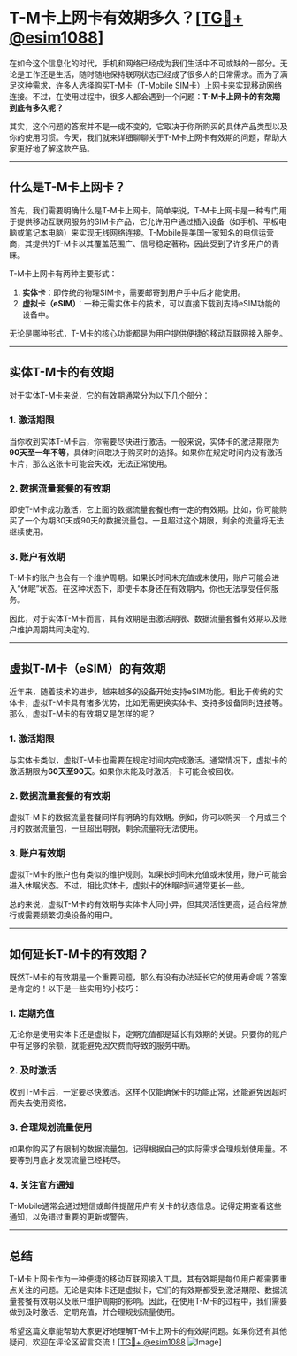 # T-M卡上网卡有效期多久？[[TG💪+ @esim1088](https://t.me/s/esim1088)]

在如今这个信息化的时代，手机和网络已经成为我们生活中不可或缺的一部分。无论是工作还是生活，随时随地保持联网状态已经成了很多人的日常需求。而为了满足这种需求，许多人选择购买T-M卡（T-Mobile SIM卡）上网卡来实现移动网络连接。不过，在使用过程中，很多人都会遇到一个问题：**T-M卡上网卡的有效期到底有多久呢？**

其实，这个问题的答案并不是一成不变的，它取决于你所购买的具体产品类型以及你的使用习惯。今天，我们就来详细聊聊关于T-M卡上网卡有效期的问题，帮助大家更好地了解这款产品。

---

## 什么是T-M卡上网卡？

首先，我们需要明确什么是T-M卡上网卡。简单来说，T-M卡上网卡是一种专门用于提供移动互联网服务的SIM卡产品，它允许用户通过插入设备（如手机、平板电脑或笔记本电脑）来实现无线网络连接。T-Mobile是美国一家知名的电信运营商，其提供的T-M卡以其覆盖范围广、信号稳定著称，因此受到了许多用户的青睐。

T-M卡上网卡有两种主要形式：

1. **实体卡**：即传统的物理SIM卡，需要邮寄到用户手中后才能使用。
2. **虚拟卡（eSIM）**：一种无需实体卡的技术，可以直接下载到支持eSIM功能的设备中。

无论是哪种形式，T-M卡的核心功能都是为用户提供便捷的移动互联网接入服务。

---

## 实体T-M卡的有效期

对于实体T-M卡来说，它的有效期通常分为以下几个部分：

### 1. **激活期限**
当你收到实体T-M卡后，你需要尽快进行激活。一般来说，实体卡的激活期限为**90天至一年不等**，具体时间取决于购买时的选择。如果你在规定时间内没有激活卡片，那么这张卡可能会失效，无法正常使用。

### 2. **数据流量套餐的有效期**
即使T-M卡成功激活，它上面的数据流量套餐也有一定的有效期。比如，你可能购买了一个为期30天或90天的数据流量包。一旦超过这个期限，剩余的流量将无法继续使用。

### 3. **账户有效期**
T-M卡的账户也会有一个维护周期。如果长时间未充值或未使用，账户可能会进入“休眠”状态。在这种状态下，即使卡本身还在有效期内，你也无法享受任何服务。

因此，对于实体T-M卡而言，其有效期是由激活期限、数据流量套餐有效期以及账户维护周期共同决定的。

---

## 虚拟T-M卡（eSIM）的有效期

近年来，随着技术的进步，越来越多的设备开始支持eSIM功能。相比于传统的实体卡，虚拟T-M卡具有诸多优势，比如无需更换实体卡、支持多设备同时连接等。那么，虚拟T-M卡的有效期又是怎样的呢？

### 1. **激活期限**
与实体卡类似，虚拟T-M卡也需要在规定时间内完成激活。通常情况下，虚拟卡的激活期限为**60天至90天**。如果你未能及时激活，卡可能会被回收。

### 2. **数据流量套餐的有效期**
虚拟T-M卡的数据流量套餐同样有明确的有效期。例如，你可以购买一个月或三个月的数据流量包，一旦超出期限，剩余流量将无法使用。

### 3. **账户有效期**
虚拟T-M卡的账户也有类似的维护规则。如果长时间未充值或未使用，账户可能会进入休眠状态。不过，相比实体卡，虚拟卡的休眠时间通常更长一些。

总的来说，虚拟T-M卡的有效期与实体卡大同小异，但其灵活性更高，适合经常旅行或需要频繁切换设备的用户。

---

## 如何延长T-M卡的有效期？

既然T-M卡的有效期是一个重要问题，那么有没有办法延长它的使用寿命呢？答案是肯定的！以下是一些实用的小技巧：

### 1. **定期充值**
无论你是使用实体卡还是虚拟卡，定期充值都是延长有效期的关键。只要你的账户中有足够的余额，就能避免因欠费而导致的服务中断。

### 2. **及时激活**
收到T-M卡后，一定要尽快激活。这样不仅能确保卡的功能正常，还能避免因超时而失去使用资格。

### 3. **合理规划流量使用**
如果你购买了有限制的数据流量包，记得根据自己的实际需求合理规划使用量。不要等到月底才发现流量已经耗尽。

### 4. **关注官方通知**
T-Mobile通常会通过短信或邮件提醒用户有关卡的状态信息。记得定期查看这些通知，以免错过重要的更新或警告。

---

## 总结

T-M卡上网卡作为一种便捷的移动互联网接入工具，其有效期是每位用户都需要重点关注的问题。无论是实体卡还是虚拟卡，它们的有效期都受到激活期限、数据流量套餐有效期以及账户维护周期的影响。因此，在使用T-M卡的过程中，我们需要做到及时激活、定期充值，并合理规划流量使用。

希望这篇文章能帮助大家更好地理解T-M卡上网卡的有效期问题。如果你还有其他疑问，欢迎在评论区留言交流！[[TG💪+ @esim1088](https://t.me/s/esim1088) ![Image](https://i.postimg.cc/4NQfJmqS/Snipaste-2025-05-13-00-14-12.png)]